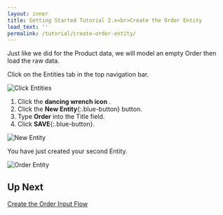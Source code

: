 ```yaml
---
layout: inner
title: Getting Started Tutorial 2.x<br>Create the Order Entity
lead_text: ''
permalink: /tutorial/create-order-entity/
---
```


Just like we did for the Product data, we will model an empty Order then load the raw data.

<i class="fa fa-hand-pointer-o"></i> Click on the Entities tab in the top navigation bar.

![Click Entities]({{site.baseurl}}/images/2x/click-entities-2.png)

1. <i class="fa fa-hand-pointer-o"></i> Click the **dancing wrench icon** <span class="circle-button"><i class="fa fa-wrench"></i></span>.
1. <i class="fa fa-hand-pointer-o"></i> Click the **New Entity**{:.blue-button} button.
1. Type **Order** into the Title field.
1. <i class="fa fa-hand-pointer-o"></i> Click **SAVE**{:.blue-button}.

![New Entity]({{site.baseurl}}/images/2x/create-order-entity.png)

You have just created your second Entity.

![Order Entity]({{site.baseurl}}/images/2x/second-entity.png)


## Up Next

[Create the Order Input Flow](create-order-input-flow.md)
